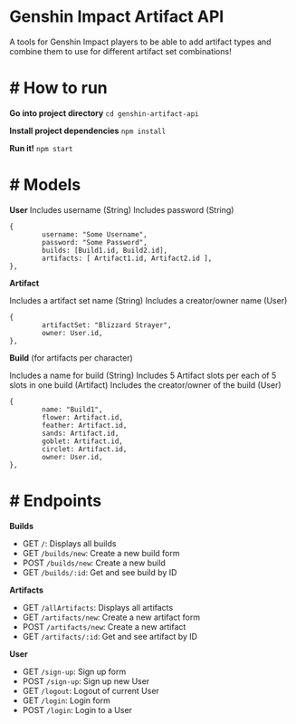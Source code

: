 # Genshin Impact Artifact API

A tools for Genshin Impact players to be able to add artifact types and combine them to use for different artifact set combinations!

# # How to run

**Go into project directory**
```cd genshin-artifact-api```

**Install project dependencies**
```npm install```

**Run it!**
```npm start```

# # Models

**User**
Includes username (String)
Includes password (String)

```
{
		username: "Some Username",
		password: "Some Password",
		builds: [Build1.id, Build2.id],
		artifacts: [ Artifact1.id, Artifact2.id ],
},
```

**Artifact**

Includes a artifact set name (String)
Includes a creator/owner name (User)
```
{
		artifactSet: "Blizzard Strayer",
		owner: User.id,
},
```
**Build** (for artifacts per character)

Includes a name for build (String)
Includes 5 Artifact slots per each of 5 slots in one build (Artifact)
Includes the creator/owner of the build (User)
```
{
		name: "Build1",
		flower: Artifact.id,
		feather: Artifact.id,
		sands: Artifact.id,
		goblet: Artifact.id,
		circlet: Artifact.id,
		owner: User.id,
},
```

# # Endpoints

**Builds**
* GET ```/```: Displays all builds
* GET ```/builds/new```: Create a new build form
* POST ```/builds/new```: Create a new build
* GET ```/builds/:id```: Get and see build by ID

**Artifacts**
* GET ```/allArtifacts```: Displays all artifacts
* GET ```/artifacts/new```: Create a new artifact form
* POST ```/artifacts/new```: Create a new artifact
* GET ```/artifacts/:id```: Get and see artifact by ID

**User**
* GET ```/sign-up```: Sign up form
* POST ```/sign-up```: Sign up new User
* GET ```/logout```: Logout of current User
* GET ```/login```: Login form
* POST ```/login```: Login to a User


